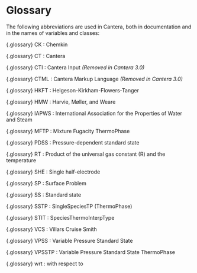 # Glossary

The following abbreviations are used in Cantera, both in documentation and in
the names of variables and classes:

{.glossary}
CK
: Chemkin

{.glossary}
CT
: Cantera

{.glossary}
CTI
: Cantera Input *(Removed in Cantera 3.0)*

{.glossary}
CTML
: Cantera Markup Language *(Removed in Cantera 3.0)*

{.glossary}
HKFT
: Helgeson-Kirkham-Flowers-Tanger

{.glossary}
HMW
: Harvie, Møller, and Weare

{.glossary}
IAPWS
: International Association for the Properties of Water and Steam

{.glossary}
MFTP
: Mixture Fugacity ThermoPhase

{.glossary}
PDSS
: Pressure-dependent standard state

{.glossary}
RT
: Product of the universal gas constant (R) and the temperature

{.glossary}
SHE
: Single half-electrode

{.glossary}
SP
: Surface Problem

{.glossary}
SS
: Standard state

{.glossary}
SSTP
: SingleSpeciesTP (ThermoPhase)

{.glossary}
STIT
: SpeciesThermoInterpType

{.glossary}
VCS
: Villars Cruise Smith

{.glossary}
VPSS
: Variable Pressure Standard State

{.glossary}
VPSSTP
: Variable Pressure Standard State ThermoPhase

{.glossary}
wrt
: with respect to
